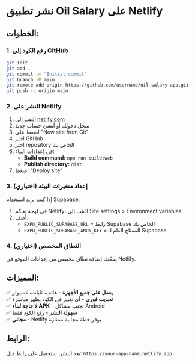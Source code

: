 # نشر تطبيق Oil Salary على Netlify

## الخطوات:

### 1. رفع الكود إلى GitHub
```bash
git init
git add .
git commit -m "Initial commit"
git branch -M main
git remote add origin https://github.com/username/oil-salary-app.git
git push -u origin main
```

### 2. النشر على Netlify

1. اذهب إلى [netlify.com](https://netlify.com)
2. سجل دخولك أو أنشئ حساب جديد
3. اضغط على "New site from Git"
4. اختر GitHub
5. اختر repository الخاص بك
6. في إعدادات البناء:
   - **Build command:** `npm run build:web`
   - **Publish directory:** `dist`
7. اضغط "Deploy site"

### 3. إعداد متغيرات البيئة (اختياري)

إذا كنت تريد استخدام Supabase:
1. في لوحة تحكم Netlify، اذهب إلى Site settings > Environment variables
2. أضف:
   - `EXPO_PUBLIC_SUPABASE_URL` = رابط Supabase الخاص بك
   - `EXPO_PUBLIC_SUPABASE_ANON_KEY` = المفتاح العام لـ Supabase

### 4. النطاق المخصص (اختياري)

يمكنك إضافة نطاق مخصص من إعدادات الموقع في Netlify.

## المميزات:

✅ **يعمل على جميع الأجهزة** - هاتف، تابلت، كمبيوتر  
✅ **تحديث فوري** - أي تغيير في الكود يظهر مباشرة  
✅ **لا حاجة لبناء APK** - تجنب مشاكل Android  
✅ **سهولة النشر** - رفع الكود فقط  
✅ **مجاني** - Netlify يوفر خطة مجانية ممتازة  

## الرابط:

بعد النشر، ستحصل على رابط مثل:
`https://your-app-name.netlify.app` 
